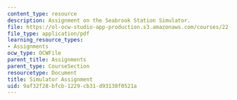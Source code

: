```yaml
---
content_type: resource
description: Assignment on the Seabrook Station Simulator.
file: https://ol-ocw-studio-app-production.s3.amazonaws.com/courses/22-091-nuclear-reactor-safety-spring-2008/9af32f28bfcb1229cb31d93138f0521a_MIT22_091S08_assn03.pdf
file_type: application/pdf
learning_resource_types:
- Assignments
ocw_type: OCWFile
parent_title: Assignments
parent_type: CourseSection
resourcetype: Document
title: Simulator Assignment
uid: 9af32f28-bfcb-1229-cb31-d93138f0521a
---
```

